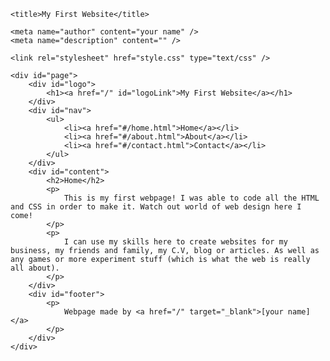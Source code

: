 <html>
<head>

<!-- your webpage info goes here -->

    <title>My First Website</title>
	
	<meta name="author" content="your name" />
	<meta name="description" content="" />

<!-- you should always add your stylesheet (css) in the head tag so that it starts loading before the page html is being displayed -->	
	<link rel="stylesheet" href="style.css" type="text/css" />
	
</head>
<body>

<!-- webpage content goes here in the body -->

	<div id="page">
		<div id="logo">
			<h1><a href="/" id="logoLink">My First Website</a></h1>
		</div>
		<div id="nav">
			<ul>
				<li><a href="#/home.html">Home</a></li>
				<li><a href="#/about.html">About</a></li>
				<li><a href="#/contact.html">Contact</a></li>
			</ul>	
		</div>
		<div id="content">
			<h2>Home</h2>
			<p>
				This is my first webpage! I was able to code all the HTML and CSS in order to make it. Watch out world of web design here I come!
			</p>
			<p> 
				I can use my skills here to create websites for my business, my friends and family, my C.V, blog or articles. As well as any games or more experiment stuff (which is what the web is really all about). 
			</p>
		</div>
		<div id="footer">
			<p>
				Webpage made by <a href="/" target="_blank">[your name]</a>
			</p>
		</div>
	</div>
</body>
</html>
